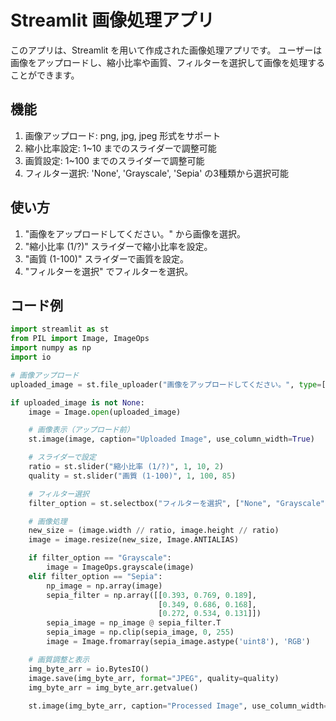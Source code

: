 # Streamlit 画像処理アプリ

このアプリは、Streamlit を用いて作成された画像処理アプリです。
ユーザーは画像をアップロードし、縮小比率や画質、フィルターを選択して画像を処理することができます。

## 機能

1. 画像アップロード: png, jpg, jpeg 形式をサポート
2. 縮小比率設定: 1~10 までのスライダーで調整可能
3. 画質設定: 1~100 までのスライダーで調整可能
4. フィルター選択: 'None', 'Grayscale', 'Sepia' の3種類から選択可能

## 使い方

1. "画像をアップロードしてください。" から画像を選択。
2. "縮小比率 (1/?)" スライダーで縮小比率を設定。
3. "画質 (1-100)" スライダーで画質を設定。
4. "フィルターを選択" でフィルターを選択。

## コード例

```python
import streamlit as st
from PIL import Image, ImageOps
import numpy as np
import io

# 画像アップロード
uploaded_image = st.file_uploader("画像をアップロードしてください。", type=["png", "jpg", "jpeg"])

if uploaded_image is not None:
    image = Image.open(uploaded_image)

    # 画像表示（アップロード前）
    st.image(image, caption="Uploaded Image", use_column_width=True)

    # スライダーで設定
    ratio = st.slider("縮小比率 (1/?)", 1, 10, 2)
    quality = st.slider("画質 (1-100)", 1, 100, 85)

    # フィルター選択
    filter_option = st.selectbox("フィルターを選択", ["None", "Grayscale", "Sepia"])

    # 画像処理
    new_size = (image.width // ratio, image.height // ratio)
    image = image.resize(new_size, Image.ANTIALIAS)

    if filter_option == "Grayscale":
        image = ImageOps.grayscale(image)
    elif filter_option == "Sepia":
        np_image = np.array(image)
        sepia_filter = np.array([[0.393, 0.769, 0.189],
                                 [0.349, 0.686, 0.168],
                                 [0.272, 0.534, 0.131]])
        sepia_image = np_image @ sepia_filter.T
        sepia_image = np.clip(sepia_image, 0, 255)
        image = Image.fromarray(sepia_image.astype('uint8'), 'RGB')

    # 画質調整と表示
    img_byte_arr = io.BytesIO()
    image.save(img_byte_arr, format="JPEG", quality=quality)
    img_byte_arr = img_byte_arr.getvalue()
    
    st.image(img_byte_arr, caption="Processed Image", use_column_width=False, channels="RGB", output_format="JPEG")
```
